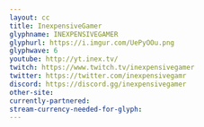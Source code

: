 ```yaml
---
layout: cc
title: InexpensiveGamer
glyphname: INEXPENSIVEGAMER
glyphurl: https://i.imgur.com/UePyOOu.png
glyphwave: 6
youtube: http://yt.inex.tv/
twitch: https://www.twitch.tv/inexpensivegamer
twitter: https://twitter.com/inexpensivegamr
discord: https://discord.gg/inexpensivegamer
other-site: 
currently-partnered: 
stream-currency-needed-for-glyph: 
---
```


